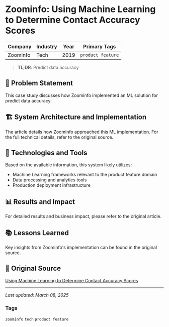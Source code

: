 # Zoominfo: Using Machine Learning to Determine Contact Accuracy Scores

| Company | Industry | Year | Primary Tags | 
|---------|----------|------|--------------|
| Zoominfo | Tech | 2019 | `product feature` |

> **TL;DR**: Predict data accuracy

## 📝 Problem Statement

This case study discusses how Zoominfo implemented an ML solution for predict data accuracy.

## 🏗️ System Architecture and Implementation

The article details how Zoominfo approached this ML implementation. For the full technical details, refer to the original source.

## 🔧 Technologies and Tools

Based on the available information, this system likely utilizes:

- Machine Learning frameworks relevant to the product feature domain
- Data processing and analytics tools
- Production deployment infrastructure

## 📊 Results and Impact

For detailed results and business impact, please refer to the original article.

## 📚 Lessons Learned

Key insights from Zoominfo's implementation can be found in the original source.

## 🔗 Original Source

[Using Machine Learning to Determine Contact Accuracy Scores](https://engineering.zoominfo.com/machine-learning-accuracy-scores)

---

*Last updated: March 08, 2025*

### Tags

`zoominfo` `tech` `product feature`
